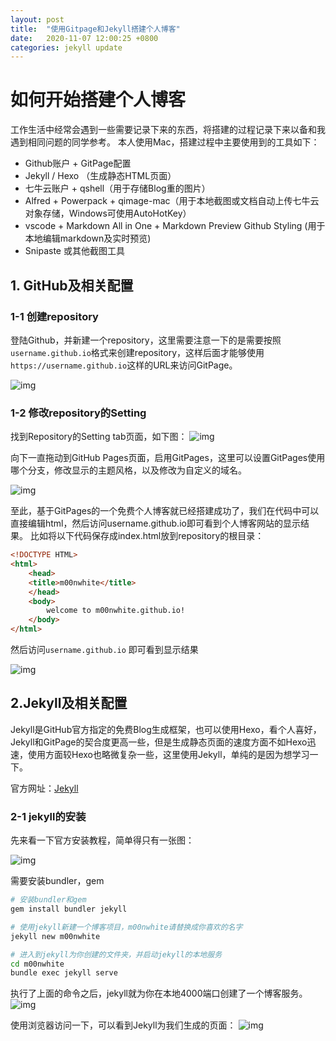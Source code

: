 ```yaml
---
layout: post
title:  "使用Gitpage和Jekyll搭建个人博客"
date:   2020-11-07 12:00:25 +0800
categories: jekyll update
---
```

# 如何开始搭建个人博客
工作生活中经常会遇到一些需要记录下来的东西，将搭建的过程记录下来以备和我遇到相同问题的同学参考。
本人使用Mac，搭建过程中主要使用到的工具如下：
* Github账户 + GitPage配置
* Jekyll / Hexo （生成静态HTML页面）
* 七牛云账户 + qshell（用于存储Blog重的图片）
* Alfred + Powerpack + qimage-mac（用于本地截图或文档自动上传七牛云对象存储，Windows可使用AutoHotKey）
* vscode + Markdown All in One + Markdown Preview Github Styling (用于本地编辑markdown及实时预览)
* Snipaste 或其他截图工具


## 1. GitHub及相关配置
### 1-1 创建repository
登陆Github，并新建一个repository，这里需要注意一下的是需要按照`username.github.io`格式来创建repository，这样后面才能够使用`https://username.github.io`这样的URL来访问GitPage。

![img](http://qjgzlme4a.hb-bkt.clouddn.com/img/create_github_repo.png)

### 1-2 修改repository的Setting
找到Repository的Setting tab页面，如下图：
![img](http://qjgzlme4a.hb-bkt.clouddn.com/img/20201108_github_setting.png)


向下一直拖动到GitHub Pages页面，启用GitPages，这里可以设置GitPages使用哪个分支，修改显示的主题风格，以及修改为自定义的域名。

![img](http://qjgzlme4a.hb-bkt.clouddn.com/img/20201108_github_page_setting.png)

至此，基于GitPages的一个免费个人博客就已经搭建成功了，我们在代码中可以直接编辑html，然后访问username.github.io即可看到个人博客网站的显示结果。
比如将以下代码保存成index.html放到repository的根目录：
```html
<!DOCTYPE HTML>
<html>
	<head>
	<title>m00nwhite</title>
	</head>
	<body>
		welcome to m00nwhite.github.io! 
	</body>
</html>
```
然后访问`username.github.io` 即可看到显示结果

![img](http://qjgzlme4a.hb-bkt.clouddn.com/img/20201108_github_test_index.png)



## 2.Jekyll及相关配置
Jekyll是GitHub官方指定的免费Blog生成框架，也可以使用Hexo，看个人喜好，Jekyll和GitPage的契合度更高一些，但是生成静态页面的速度方面不如Hexo迅速，使用方面较Hexo也略微复杂一些，这里使用Jekyll，单纯的是因为想学习一下。

官方网址：[Jekyll](https://jekyllrb.com/)

### 2-1 jekyll的安装
先来看一下官方安装教程，简单得只有一张图：

![img](http://qjgzlme4a.hb-bkt.clouddn.com/img/20201108_jekyll_install.png)

需要安装bundler，gem
```bash
# 安装bundler和gem
gem install bundler jekyll

# 使用jekyll新建一个博客项目，m00nwhite请替换成你喜欢的名字
jekyll new m00nwhite

# 进入到jekyll为你创建的文件夹，并启动jekyll的本地服务
cd m00nwhite
bundle exec jekyll serve
```

执行了上面的命令之后，jekyll就为你在本地4000端口创建了一个博客服务。
![img](http://qjgzlme4a.hb-bkt.clouddn.com/img/20201108_jekyll_local_server.png)

使用浏览器访问一下，可以看到Jekyll为我们生成的页面：
![img](http://qjgzlme4a.hb-bkt.clouddn.com/img/20201108_local_jekyll_server_started.png)




